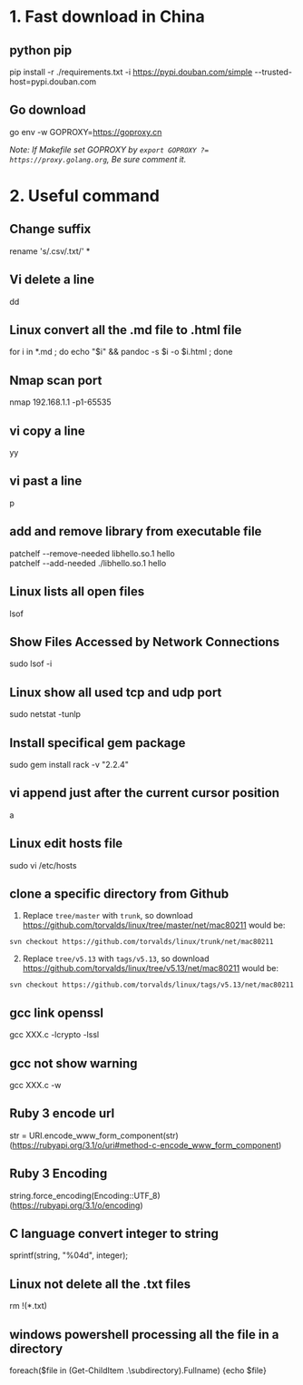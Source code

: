 # 1. Fast download in China
## python pip
pip install -r ./requirements.txt -i https://pypi.douban.com/simple --trusted-host=pypi.douban.com

## Go download
go env -w GOPROXY=https://goproxy.cn

*Note: If Makefile set GOPROXY by ```export GOPROXY ?= https://proxy.golang.org```, Be sure comment it.*

# 2. Useful command 
## Change suffix
rename 's/\.csv/\.txt/' *

## Vi delete a line
dd

## Linux convert all the .md file to .html file
for i in *.md ; do echo "$i" && pandoc -s $i -o $i.html ; done

## Nmap scan port
nmap 192.168.1.1  -p1-65535 

## vi copy a line
yy

## vi past a line
p

## add and remove library from executable file
patchelf --remove-needed libhello.so.1 hello  
patchelf --add-needed ./libhello.so.1 hello

## Linux lists all open files
lsof

## Show Files Accessed by Network Connections
sudo lsof -i

## Linux show all used tcp and udp port
sudo netstat -tunlp


## Install specifical gem package
sudo gem install rack -v "2.2.4"

## vi append just after the current cursor position
a

## Linux edit hosts file
sudo vi /etc/hosts

## clone a specific directory from Github
1. Replace ```tree/master``` with ```trunk```, so download https://github.com/torvalds/linux/tree/master/net/mac80211 would be:
```
svn checkout https://github.com/torvalds/linux/trunk/net/mac80211
```

2. Replace ```tree/v5.13``` with ```tags/v5.13```, so download https://github.com/torvalds/linux/tree/v5.13/net/mac80211 would be:
```
svn checkout https://github.com/torvalds/linux/tags/v5.13/net/mac80211
```

## gcc link openssl
gcc XXX.c -lcrypto -lssl

## gcc not show warning
gcc XXX.c -w

## Ruby 3 encode url
str = URI.encode_www_form_component(str) (https://rubyapi.org/3.1/o/uri#method-c-encode_www_form_component)

## Ruby 3 Encoding
string.force_encoding(Encoding::UTF_8) (https://rubyapi.org/3.1/o/encoding)

## C language convert integer to string
sprintf(string, "%04d", integer);

## Linux not delete all the .txt files
rm !(*.txt)

## windows powershell processing all the file in a directory
foreach($file in (Get-ChildItem .\subdirectory\).Fullname) {echo $file}
